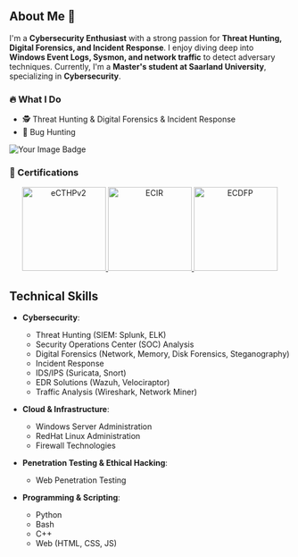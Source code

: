 ## About Me 👋

I'm a **Cybersecurity Enthusiast** with a strong passion for **Threat Hunting, Digital Forensics, and Incident Response**. I enjoy diving deep into **Windows Event Logs, Sysmon, and network traffic** to detect adversary techniques. Currently, I'm a **Master's student at Saarland University**, specializing in **Cybersecurity**.

### 🔥 What I Do
- 🕵️ Threat Hunting & Digital Forensics & Incident Response
- 🎯 Bug Hunting

<img src="https://tryhackme-badges.s3.amazonaws.com/codepirate69.png" alt="Your Image Badge" />


### 📜 Certifications
<div align="center">
  <a href="https://certs.ine.com/19532f96-f3fd-46ba-a0d7-d3884404602c">
    <img src="https://templates.images.credential.net/16917716883447506988817426760317.png" alt="eCTHPv2" width="150" />
  </a>
  <a href="https://certs.ine.com/4837ea83-9e8f-49d1-be56-6b0736f258fc">
    <img src="https://templates.images.credential.net/16917717378236750728712191243482.png" alt="ECIR" width="150" />
  </a>
  <a href="https://certs.ine.com/1d1bc83c-776a-4ec8-96ed-3d365daf698a">
    <img src="https://templates.images.credential.net/17260865281027180959275678617697.png" alt="ECDFP" width="150" />
  </a>
</div>

## Technical Skills

- **Cybersecurity**:
  - Threat Hunting (SIEM: Splunk, ELK)
  - Security Operations Center (SOC) Analysis
  - Digital Forensics (Network, Memory, Disk Forensics, Steganography)
  - Incident Response
  - IDS/IPS (Suricata, Snort)
  - EDR Solutions (Wazuh, Velociraptor)
  - Traffic Analysis (Wireshark, Network Miner)

- **Cloud & Infrastructure**:
  - Windows Server Administration
  - RedHat Linux Administration
  - Firewall Technologies

- **Penetration Testing & Ethical Hacking**:
  - Web Penetration Testing


- **Programming & Scripting**:
  - Python
  - Bash
  - C++
  - Web (HTML, CSS, JS)
